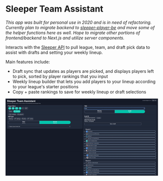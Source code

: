 # Sleeper Team Assistant
_This app was built for personal use in 2020 and is in need of refactoring. Currently plan to migrate backend to [sleeper-player-be](https://github.com/rghart/sleeper-player-be) and move some of the helper functions here as well. Hope to migrate other portions of frontend/backend to Next.js and utilize server components._

Interacts with the [Sleeper API](https://docs.sleeper.com/) to pull league, team, and draft pick data to assist with drafts and setting your weekly lineup.

Main features include:
- Draft sync that updates as players are picked, and displays players left to pick, sorted by player rankings that you input
- Weekly lineup builder that lets you add players to your lineup according to your league's starter positions
- Copy + paste rankings to save for weekly lineup or draft selections





![](https://github.com/rghart/my-sleeper-app/blob/master/ezgif-3-5a305ae0f8.gif)

